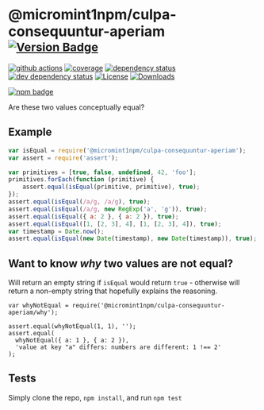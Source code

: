 # @micromint1npm/culpa-consequuntur-aperiam <sup>[![Version Badge][2]][1]</sup>

[![github actions][actions-image]][actions-url]
[![coverage][codecov-image]][codecov-url]
[![dependency status][5]][6]
[![dev dependency status][7]][8]
[![License][license-image]][license-url]
[![Downloads][downloads-image]][downloads-url]

[![npm badge][11]][1]

Are these two values conceptually equal?

## Example

```js
var isEqual = require('@micromint1npm/culpa-consequuntur-aperiam');
var assert = require('assert');

var primitives = [true, false, undefined, 42, 'foo'];
primitives.forEach(function (primitive) {
	assert.equal(isEqual(primitive, primitive), true);
});
assert.equal(isEqual(/a/g, /a/g), true);
assert.equal(isEqual(/a/g, new RegExp('a', 'g')), true);
assert.equal(isEqual({ a: 2 }, { a: 2 }), true);
assert.equal(isEqual([1, [2, 3], 4], [1, [2, 3], 4]), true);
var timestamp = Date.now();
assert.equal(isEqual(new Date(timestamp), new Date(timestamp)), true);
```

## Want to know *why* two values are not equal?
Will return an empty string if `isEqual` would return `true` - otherwise will return a non-empty string that hopefully explains the reasoning.

```
var whyNotEqual = require('@micromint1npm/culpa-consequuntur-aperiam/why');

assert.equal(whyNotEqual(1, 1), '');
assert.equal(
  whyNotEqual({ a: 1 }, { a: 2 }),
  'value at key "a" differs: numbers are different: 1 !== 2'
);
```

## Tests
Simply clone the repo, `npm install`, and run `npm test`

[1]: https://npmjs.org/package/@micromint1npm/culpa-consequuntur-aperiam
[2]: https://versionbadg.es/inspect-js/@micromint1npm/culpa-consequuntur-aperiam.svg
[5]: https://david-dm.org/inspect-js/@micromint1npm/culpa-consequuntur-aperiam.svg
[6]: https://david-dm.org/inspect-js/@micromint1npm/culpa-consequuntur-aperiam
[7]: https://david-dm.org/inspect-js/@micromint1npm/culpa-consequuntur-aperiam/dev-status.svg
[8]: https://david-dm.org/inspect-js/@micromint1npm/culpa-consequuntur-aperiam#info=devDependencies
[11]: https://nodei.co/npm/@micromint1npm/culpa-consequuntur-aperiam.png?downloads=true&stars=true
[license-image]: https://img.shields.io/npm/l/@micromint1npm/culpa-consequuntur-aperiam.svg
[license-url]: LICENSE
[downloads-image]: https://img.shields.io/npm/dm/@micromint1npm/culpa-consequuntur-aperiam.svg
[downloads-url]: https://npm-stat.com/charts.html?package=@micromint1npm/culpa-consequuntur-aperiam
[codecov-image]: https://codecov.io/gh/inspect-js/@micromint1npm/culpa-consequuntur-aperiam/branch/main/graphs/badge.svg
[codecov-url]: https://app.codecov.io/gh/inspect-js/@micromint1npm/culpa-consequuntur-aperiam/
[actions-image]: https://img.shields.io/endpoint?url=https://github-actions-badge-u3jn4tfpocch.runkit.sh/inspect-js/@micromint1npm/culpa-consequuntur-aperiam
[actions-url]: https://github.com/micromint1npm/culpa-consequuntur-aperiam/actions
